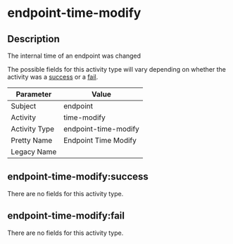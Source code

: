 endpoint-time-modify
====================

Description
-----------
The internal time of an endpoint was changed

The possible fields for this activity type will vary depending on whether the activity was a [success](#endpoint-time-modifysuccess) or a [fail](#endpoint-time-modifyfail).

| Parameter     | Value                |
| ------------- | -------------------- |
| Subject       | endpoint             |
| Activity      | time-modify          |
| Activity Type | endpoint-time-modify |
| Pretty Name   | Endpoint Time Modify |
| Legacy Name   |                      |

endpoint-time-modify:success
----------------------------

There are no fields for this activity type.


endpoint-time-modify:fail
-------------------------

There are no fields for this activity type.
